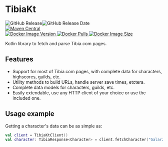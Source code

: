 # TibiaKt

![GitHub Release](https://img.shields.io/github/v/release/Galarzaa90/TibiaKt)![GitHub Release Date](https://img.shields.io/github/release-date/Galarzaa90/TibiaKt)  
[![Maven Central](https://img.shields.io/maven-central/v/com.galarzaa/tibiakt-core)](https://central.sonatype.com/search?q=tibiakt)  
[![Docker Image Version](https://img.shields.io/docker/v/galarzaa90/tibiakt?sort=semver&logo=docker&logoColor=white)
![Docker Pulls](https://img.shields.io/docker/pulls/galarzaa90/tibiakt)
![Docker Image Size](https://img.shields.io/docker/image-size/galarzaa90/tibiakt?sort=semver)
](https://hub.docker.com/r/galarzaa90/tibiakt)

Kotlin library to fetch and parse Tibia.com pages.

## Features

- Support for most of Tibia.com pages, with complete data for characters, highscores, guilds, etc.
- Utility methods to build URLs, handle server save times, etctera.
- Complete data models for characters, guilds, etc.
- Easily extendable, use any HTTP client of your choice or use the included one.


## Usage example
Getting a character's data can be as simple as:
```kotlin
val client = TibiaKtClient()
val character: TibiaResponse<Character> = client.fetchCharacter("Galarzaa Fidera")
```

